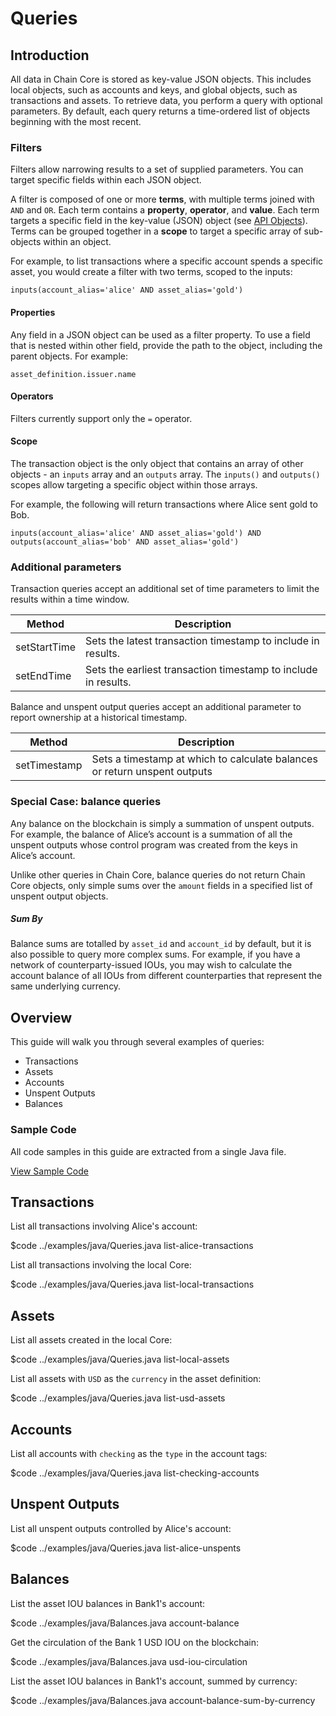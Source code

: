 # Queries

## Introduction

All data in Chain Core is stored as key-value JSON objects. This includes local objects, such as accounts and keys, and global objects, such as transactions and assets. To retrieve data, you perform a query with optional parameters. By default, each query returns a time-ordered list of objects beginning with the most recent.

### Filters
Filters allow narrowing results to a set of supplied parameters. You can target specific fields within each JSON object.

A filter is composed of one or more **terms**, with multiple terms joined with `AND` and `OR`. Each term contains a **property**, **operator**, and **value**. Each term targets a specific field in the key-value (JSON) object (see [API Objects](../reference/api-objects.md)). Terms can be grouped together in a **scope** to target a specific array of sub-objects within an object.

For example, to list transactions where a specific account spends a specific asset, you would create a filter with two terms, scoped to the inputs:

```
inputs(account_alias='alice' AND asset_alias='gold')
```

#### Properties

Any field in a JSON object can be used as a filter property. To use a field that is nested within other field, provide the path to the object, including the parent objects. For example:

```
asset_definition.issuer.name
```

#### Operators

Filters currently support only the `=` operator.

#### Scope

The transaction object is the only object that contains an array of other objects - an `inputs` array and an `outputs` array. The `inputs()` and `outputs()` scopes allow targeting a specific object within those arrays.

For example, the following will return transactions where Alice sent gold to Bob.

```
inputs(account_alias='alice' AND asset_alias='gold') AND outputs(account_alias='bob' AND asset_alias='gold')
```

### Additional parameters

Transaction queries accept an additional set of time parameters to limit the results within a time window.

| Method             | Description                                                        |
|--------------------|--------------------------------------------------------------------|
| setStartTime       | Sets the latest transaction timestamp to include in results.       |
| setEndTime         | Sets the earliest transaction timestamp to include in results.     |

Balance and unspent output queries accept an additional parameter to report ownership at a historical timestamp.

| Method             | Description                                                               |
|--------------------|---------------------------------------------------------------------------|
| setTimestamp       | Sets a timestamp at which to calculate balances or return unspent outputs |

### Special Case: balance queries

Any balance on the blockchain is simply a summation of unspent outputs. For example, the balance of Alice’s account is a summation of all the unspent outputs whose control program was created from the keys in Alice’s account.

Unlike other queries in Chain Core, balance queries do not return Chain Core objects, only simple sums over the `amount` fields in a specified list of unspent output objects.

##### Sum By

Balance sums are totalled by `asset_id` and `account_id` by default, but it is also possible to query more complex sums. For example, if you have a network of counterparty-issued IOUs, you may wish to calculate the account balance of all IOUs from different counterparties that represent the same underlying currency.

## Overview

This guide will walk you through several examples of queries:

* Transactions
* Assets
* Accounts
* Unspent Outputs
* Balances

### Sample Code

All code samples in this guide are extracted from a single Java file.

<a href="../examples/java/Queries.java" class="downloadBtn btn success" target="\_blank">View Sample Code</a>

## Transactions
List all transactions involving Alice's account:

$code ../examples/java/Queries.java list-alice-transactions

List all transactions involving the local Core:

$code ../examples/java/Queries.java list-local-transactions

## Assets
List all assets created in the local Core:

$code ../examples/java/Queries.java list-local-assets

List all assets with `USD` as the `currency` in the asset definition:

$code ../examples/java/Queries.java list-usd-assets

## Accounts

List all accounts with `checking` as the `type` in the account tags:

$code ../examples/java/Queries.java list-checking-accounts

## Unspent Outputs

List all unspent outputs controlled by Alice's account:

$code ../examples/java/Queries.java list-alice-unspents

## Balances

List the asset IOU balances in Bank1's account:

$code ../examples/java/Balances.java account-balance

Get the circulation of the Bank 1 USD IOU on the blockchain:

$code ../examples/java/Balances.java usd-iou-circulation

List the asset IOU balances in Bank1's account, summed by currency:

$code ../examples/java/Balances.java account-balance-sum-by-currency
